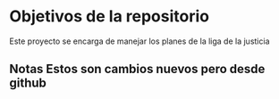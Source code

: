 # Objetivos de la repositorio

Este proyecto se encarga de manejar los planes de la liga de la justicia


## Notas Estos son cambios nuevos pero desde github
